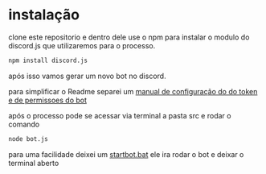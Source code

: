 # instalação
clone este repositorio e dentro dele 
use o npm para instalar o modulo do discord.js que utilizaremos para o processo.
```bash
npm install discord.js
```
após isso vamos gerar um novo bot no discord.

para simplificar o Readme separei um [manual  de configuração do do token e de permissoes do bot](TokenNbot.md)

após o processo pode se acessar via terminal a pasta src e rodar o comando

```bash
node bot.js
```
para uma facilidade deixei um [startbot.bat](startbot.bat) ele ira rodar o bot e deixar o terminal aberto